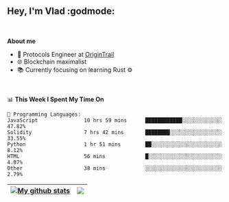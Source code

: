 ## Hey, I'm Vlad :godmode:

<br/>

**About me**
- 💼 Protocols Engineer at [OriginTrail](https://github.com/OriginTrail)
- 🌐 Blockchain maximalist
- 📚 Currently focusing on learning Rust :gear:

<br/>

<!--START_SECTION:waka-->
📊 **This Week I Spent My Time On** 

```text
💬 Programming Languages: 
JavaScript               10 hrs 59 mins      ████████████░░░░░░░░░░░░░   47.82% 
Solidity                 7 hrs 42 mins       ████████░░░░░░░░░░░░░░░░░   33.55% 
Python                   1 hr 51 mins        ██░░░░░░░░░░░░░░░░░░░░░░░   8.12% 
HTML                     56 mins             █░░░░░░░░░░░░░░░░░░░░░░░░   4.07% 
Other                    38 mins             ░░░░░░░░░░░░░░░░░░░░░░░░░   2.79%

```


<!--END_SECTION:waka-->


| <a href="https://github.com/anuraghazra/github-readme-stats"><img align="center" src="https://github-readme-stats.vercel.app/api?username=u-hubar&show_icons=true&include_all_commits=true&theme=dark&hide_border=true" alt="My github stats" /></a> | <a href="https://github.com/anuraghazra/github-readme-stats"><img align="center" src="https://github-readme-stats.vercel.app/api/top-langs/?username=u-hubar&layout=compact&theme=dark&hide_border=true" /></a> |
| ------------- | ------------- |
